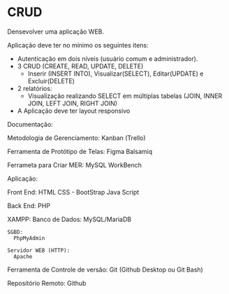# CRUD

Densevolver uma aplicação WEB. 

Aplicação deve ter no mínimo os seguintes itens:
- Autenticação em dois níveis (usuário comum e administrador).
- 3 CRUD (CREATE, READ, UPDATE, DELETE)
  - Inserir (INSERT INTO), Visualizar(SELECT), Editar(UPDATE) e Excluir(DELETE)
- 2 relatórios:
  - Visualização realizando SELECT em múltiplas tabelas (JOIN, INNER JOIN, LEFT JOIN, RIGHT JOIN)
- A Aplicação deve ter layout responsivo


Documentação:

  Metodologia de Gerenciamento:
      Kanban (Trello)

  Ferramenta de Protótipo de Telas:
    Figma
    Balsamiq
  
Ferrameta para Criar MER:
  MySQL WorkBench

Aplicação:

  Front End:
    HTML
    CSS
     - BootStrap
    Java Script

  Back End:
    PHP

  XAMPP:
    Banco de Dados:
      MySQL/MariaDB

    SGBD:
      PhpMyAdmin

    Servidor WEB (HTTP):
      Apache

  Ferramenta de Controle de versão:
      Git (Github Desktop ou Git Bash)

  Repositório Remoto:
      Github
  

